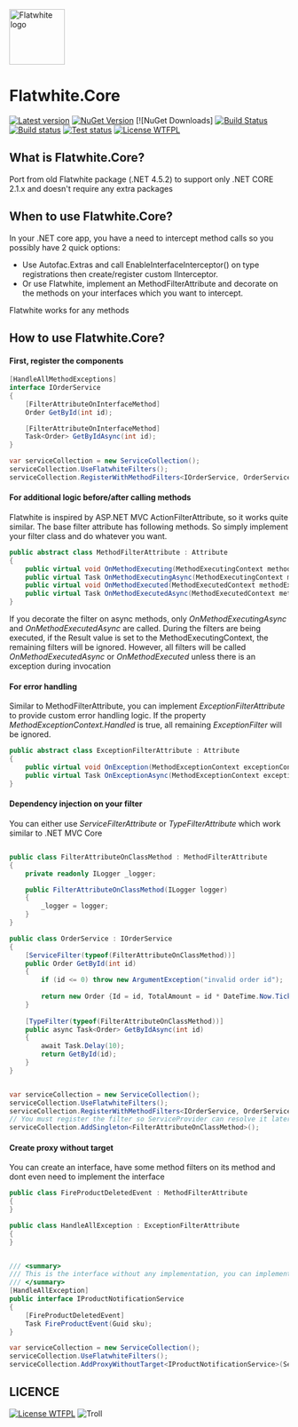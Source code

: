 <img alt="Flatwhite logo" src="http://oi64.tinypic.com/15hkikp.jpg" title="Flatwhite" width="100px" height="100px"/>

# Flatwhite.Core

[![Latest version](https://img.shields.io/nuget/v/Flatwhite.Core.svg)](https://www.nuget.org/packages/Flatwhite.Core/) [![NuGet Version](http://img.shields.io/nuget/v/Flatwhite.Core.svg?style=flat)](https://www.nuget.org/packages/Flatwhite.Core/) [![NuGet Downloads] [![Build Status](https://api.travis-ci.org/vanthoainguyen/Flatwhite.Core.svg)](https://travis-ci.org/vanthoainguyen/Flatwhite.Core) [![Build status](https://ci.appveyor.com/api/projects/status/yw4jbtxymftja5dx?svg=true)](https://ci.appveyor.com/project/vanthoainguyen/flatwhite-core) [![Test status](https://img.shields.io/appveyor/tests/vanthoainguyen/flatwhite-core.svg)](https://ci.appveyor.com/project/vanthoainguyen/flatwhite-core/branch/master) [![License WTFPL](https://img.shields.io/badge/licence-WTFPL-green.svg)](http://sam.zoy.org/wtfpl/COPYING)


## What is Flatwhite.Core?

Port from old Flatwhite package (.NET 4.5.2) to support only .NET CORE 2.1.x and doesn't require any extra packages

## When to use Flatwhite.Core?

In your .NET core app, you have a need to intercept method calls so you possibly have 2 quick options:
- Use Autofac.Extras and call EnableInterfaceInterceptor() on type registrations then create/register custom IInterceptor.
- Or use Flatwhite, implement an MethodFilterAttribute and decorate on the methods on your interfaces which you want to intercept.

Flatwhite works for any methods

## How to use Flatwhite.Core?

#### First, register the components
```C#
[HandleAllMethodExceptions]
interface IOrderService
{
	[FilterAttributeOnInterfaceMethod]
	Order GetById(int id);	

	[FilterAttributeOnInterfaceMethod]
	Task<Order> GetByIdAsync(int id);	
}

var serviceCollection = new ServiceCollection();
serviceCollection.UseFlatwhiteFilters();
serviceCollection.RegisterWithMethodFilters<IOrderService, OrderService>(ServiceLifetime.Singleton);
```

#### For additional logic before/after calling methods
Flatwhite is inspired by ASP.NET MVC ActionFilterAttribute, so it works quite similar. The base filter attribute has following methods. So simply implement your filter class and do whatever you want.

```C#
public abstract class MethodFilterAttribute : Attribute
{
    public virtual void OnMethodExecuting(MethodExecutingContext methodExecutingContext);    
    public virtual Task OnMethodExecutingAsync(MethodExecutingContext methodExecutingContext);   
    public virtual void OnMethodExecuted(MethodExecutedContext methodExecutedContext);    
    public virtual Task OnMethodExecutedAsync(MethodExecutedContext methodExecutedContext);    
}
```

If you decorate the filter on async methods, only _OnMethodExecutingAsync_ and _OnMethodExecutedAsync_ are called. During the filters are being executed, if the Result value is set to the MethodExecutingContext, the remaining filters will be ignored. However, all filters will be called _OnMethodExecutedAsync_ or _OnMethodExecuted_ unless there is an exception during invocation


#### For error handling
Similar to MethodFilterAttribute, you can implement *ExceptionFilterAttribute* to provide custom error handling logic. If the property _MethodExceptionContext.Handled_ is true, all remaining *ExceptionFilter* will be ignored.

```C#
public abstract class ExceptionFilterAttribute : Attribute
{    
    public virtual void OnException(MethodExceptionContext exceptionContext);    
    public virtual Task OnExceptionAsync(MethodExceptionContext exceptionContext);       
}
```

#### Dependency injection on your filter
You can either use *ServiceFilterAttribute* or *TypeFilterAttribute* which work similar to .NET MVC Core

```C#

public class FilterAttributeOnClassMethod : MethodFilterAttribute
{
	private readonly ILogger _logger;

	public FilterAttributeOnClassMethod(ILogger logger)
	{
		_logger = logger;
	}
}

public class OrderService : IOrderService
{
	[ServiceFilter(typeof(FilterAttributeOnClassMethod))]
	public Order GetById(int id)
	{
		if (id <= 0) throw new ArgumentException("invalid order id");
		
		return new Order {Id = id, TotalAmount = id * DateTime.Now.Ticks};
	}
	
	[TypeFilter(typeof(FilterAttributeOnClassMethod))]
	public async Task<Order> GetByIdAsync(int id)
	{
		await Task.Delay(10);
		return GetById(id);
	}
}


var serviceCollection = new ServiceCollection();
serviceCollection.UseFlatwhiteFilters();
serviceCollection.RegisterWithMethodFilters<IOrderService, OrderService>(ServiceLifetime.Singleton);
// You must register the filter so ServiceProvider can resolve it later
serviceCollection.AddSingleton<FilterAttributeOnClassMethod>();
```


#### Create proxy without target

You can create an interface, have some method filters on its method and dont even need to implement the interface

```C#
public class FireProductDeletedEvent : MethodFilterAttribute
{	
}

public class HandleAllException : ExceptionFilterAttribute
{	
}


/// <summary>
/// This is the interface without any implementation, you can implement the main code in FireProductDeletedEvent and exception handling in HandleAllException
/// </summary>
[HandleAllException]
public interface IProductNotificationService
{	
	[FireProductDeletedEvent]
	Task FireProductEvent(Guid sku);
}

var serviceCollection = new ServiceCollection();
serviceCollection.UseFlatwhiteFilters();
serviceCollection.AddProxyWithoutTarget<IProductNotificationService>(ServiceLifetime.Singleton);
```

## LICENCE
[![License WTFPL](https://img.shields.io/badge/licence-WTFPL-green.svg)](http://sam.zoy.org/wtfpl/COPYING) ![Troll](http://i40.tinypic.com/2m4vl2x.jpg) 

